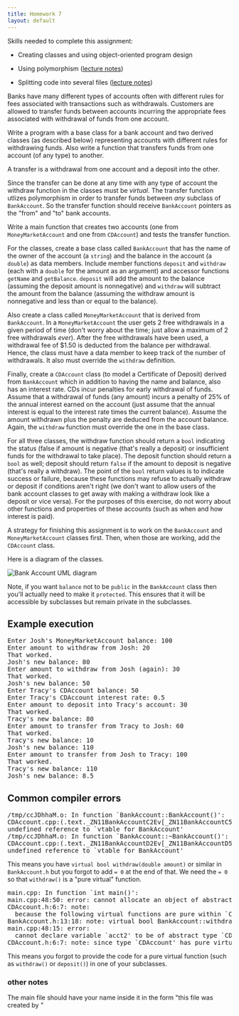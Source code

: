 ```yaml
---
title: Homework 7
layout: default
---
```



Skills needed to complete this assignment:

  - Creating classes and using object-oriented program design
  
  - Using polymorphism ([lecture notes](/cse2122/lecture/polymorphism.html))

  - Splitting code into several files
    ([lecture notes](/cse2122/lecture/splitting-code.html))

Banks have many different types of accounts often with different rules
for fees associated with transactions such as withdrawals. Customers
are allowed to transfer funds between accounts incurring the
appropriate fees associated with withdrawal of funds from one account.

Write a program with a base class for a bank account and two derived
classes (as described below) representing accounts with different
rules for withdrawing funds. Also write a function that transfers
funds from one account (of any type) to another.

A transfer is a withdrawal from one account and a deposit into the other. 

Since the transfer can be done at any time with any type of account the withdraw
function in the classes must be *virtual*. The transfer function utlizes
polymorphism in order to transfer funds between *any* subclass of
`BankAccount`. So the transfer function should receive `BankAccount`
pointers as the "from" and "to" bank accounts.

Write a main function that creates two accounts (one from
`MoneyMarketAccount` and one from `CDAccount`) and tests the transfer
function.

For the classes, create a base class called `BankAccount` that has the name of
the owner of the account (a `string`) and the balance in the account (a
`double`) as data members. Include member functions `deposit` and `withdraw`
(each with a `double` for the amount as an argument) and accessor functions
`getName` and `getBalance`. `deposit` will add the amount to the balance
(assuming the deposit amount is nonnegative) and `withdraw` will subtract the
amount from the balance (assuming the withdraw amount is nonnegative and less
than or equal to the balance).

Also create a class called `MoneyMarketAccount` that is derived from
`BankAccount`. In a `MoneyMarketAccount` the user gets 2 free withdrawals in a
given period of time (don't worry about the time; just allow a maximum of 2
free withdrawals *ever*). After the free withdrawals have been used, a
withdrawal fee of $1.50 is deducted from the balance per withdrawal. Hence, the
class must have a data member to keep track of the number of withdrawals. It
also must override the `withdraw` definition.

Finally, create a `CDAccount` class (to model a Certificate of Deposit) derived
from `BankAccount` which in addition to having the name and balance, also has
an interest rate. CDs incur penalties for early withdrawal of funds. Assume
that a withdrawal of funds (any amount) incurs a penalty of 25% of the annual
interest earned on the account (just assume that the annual interest is equal
to the interest rate times the current balance). Assume the amount withdrawn
plus the penalty are deduced from the account balance. Again, the `withdraw`
function must override the one in the base class.

For all three classes, the withdraw function should return a `bool` indicating
the status (false if amount is negative (that's really a deposit) or
insufficient funds for the withdrawal to take place). The deposit function
should return a `bool` as well; deposit should return `false` if the amount to
deposit is negative (that's really a withdraw). The point of the `bool` return
values is to indicate success or failure, because these functions may refuse to
actually withdraw or deposit if conditions aren't right (we don't want to allow
users of the bank account classes to get away with making a withdraw look like
a deposit or vice versa). For the purposes of this exercise, do not worry about
other functions and properties of these accounts (such as when and how interest
is paid).

A strategy for finishing this assignment is to work on the `BankAccount` and
`MoneyMarketAccount` classes first. Then, when those are working, add the
`CDAccount` class.

Here is a diagram of the classes.

![Bank Account UML diagram](/cse230/images/bankaccount-uml.png "Bank Account UML diagram")

Note, if you want `balance` not to be `public` in the `BankAccount` class then
you'll actually need to make it `protected`. This ensures that it will be
accessible by subclasses but remain private in the subclasses.

## Example execution

<pre>
Enter Josh's MoneyMarketAccount balance: 100
Enter amount to withdraw from Josh: 20
That worked.
Josh's new balance: 80
Enter amount to withdraw from Josh (again): 30
That worked.
Josh's new balance: 50
Enter Tracy's CDAccount balance: 50
Enter Tracy's CDAccount interest rate: 0.5
Enter amount to deposit into Tracy's account: 30
That worked.
Tracy's new balance: 80
Enter amount to transfer from Tracy to Josh: 60
That worked.
Tracy's new balance: 10
Josh's new balance: 110
Enter amount to transfer from Josh to Tracy: 100
That worked.
Tracy's new balance: 110
Josh's new balance: 8.5
</pre>

## Common compiler errors

<pre>
/tmp/ccJDhhaM.o: In function `BankAccount::BankAccount()':
CDAccount.cpp:(.text._ZN11BankAccountC2Ev[_ZN11BankAccountC5Ev]+0x13):
undefined reference to `vtable for BankAccount'
/tmp/ccJDhhaM.o: In function `BankAccount::~BankAccount()':
CDAccount.cpp:(.text._ZN11BankAccountD2Ev[_ZN11BankAccountD5Ev]+0x13):
undefined reference to `vtable for BankAccount'
</pre>

This means you have `virtual bool withdraw(double amount)` or similar
in `BankAccount.h` but you forgot to add `= 0` at the end of that. We
need the `= 0` so that `withdraw()` is a "pure virtual" function.

<pre>
main.cpp: In function `int main()':
main.cpp:48:50: error: cannot allocate an object of abstract type `CDAccount'
CDAccount.h:6:7: note: 
  because the following virtual functions are pure within `CDAccount':
BankAccount.h:13:18: note: virtual bool BankAccount::withdraw(double)
main.cpp:48:15: error:
  cannot declare variable `acct2' to be of abstract type `CDAccount'
CDAccount.h:6:7: note: since type `CDAccount' has pure virtual functions
</pre>

This means you forgot to provide the code for a pure virtual function
(such as `withdraw()` or `deposit()`) in one of your subclasses.

### other notes
The main file should have your name inside it in the form 
"this file was created by  "
